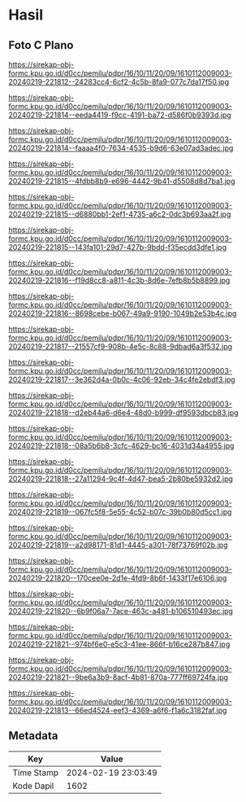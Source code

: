 # Hasil

## Foto C Plano

https://sirekap-obj-formc.kpu.go.id/d0cc/pemilu/pdpr/16/10/11/20/09/1610112009003-20240219-221812--24283cc4-6cf2-4c5b-8fa9-077c7da17f50.jpg

https://sirekap-obj-formc.kpu.go.id/d0cc/pemilu/pdpr/16/10/11/20/09/1610112009003-20240219-221814--eeda4419-f9cc-4191-ba72-d586f0b9393d.jpg

https://sirekap-obj-formc.kpu.go.id/d0cc/pemilu/pdpr/16/10/11/20/09/1610112009003-20240219-221814--faaaa4f0-7634-4535-b9d6-63e07ad3adec.jpg

https://sirekap-obj-formc.kpu.go.id/d0cc/pemilu/pdpr/16/10/11/20/09/1610112009003-20240219-221815--4fdbb8b9-e696-4442-9b41-d5508d8d7ba1.jpg

https://sirekap-obj-formc.kpu.go.id/d0cc/pemilu/pdpr/16/10/11/20/09/1610112009003-20240219-221815--d6880bb1-2ef1-4735-a6c2-0dc3b693aa2f.jpg

https://sirekap-obj-formc.kpu.go.id/d0cc/pemilu/pdpr/16/10/11/20/09/1610112009003-20240219-221815--143fa101-29d7-427b-9bdd-f35ecdd3dfe1.jpg

https://sirekap-obj-formc.kpu.go.id/d0cc/pemilu/pdpr/16/10/11/20/09/1610112009003-20240219-221816--f19d8cc8-a811-4c3b-8d6e-7efb8b5b8899.jpg

https://sirekap-obj-formc.kpu.go.id/d0cc/pemilu/pdpr/16/10/11/20/09/1610112009003-20240219-221816--8698cebe-b067-49a9-9190-1049b2e53b4c.jpg

https://sirekap-obj-formc.kpu.go.id/d0cc/pemilu/pdpr/16/10/11/20/09/1610112009003-20240219-221817--21557cf9-908b-4e5c-8c88-9dbad6a3f532.jpg

https://sirekap-obj-formc.kpu.go.id/d0cc/pemilu/pdpr/16/10/11/20/09/1610112009003-20240219-221817--3e362d4a-0b0c-4c06-92eb-34c4fe2ebdf3.jpg

https://sirekap-obj-formc.kpu.go.id/d0cc/pemilu/pdpr/16/10/11/20/09/1610112009003-20240219-221818--d2eb44a6-d6e4-48d0-b999-df9593dbcb83.jpg

https://sirekap-obj-formc.kpu.go.id/d0cc/pemilu/pdpr/16/10/11/20/09/1610112009003-20240219-221818--08a5b6b8-3cfc-4629-bc16-4031d34a4955.jpg

https://sirekap-obj-formc.kpu.go.id/d0cc/pemilu/pdpr/16/10/11/20/09/1610112009003-20240219-221818--27a11294-9c4f-4d47-bea5-2b80be5932d2.jpg

https://sirekap-obj-formc.kpu.go.id/d0cc/pemilu/pdpr/16/10/11/20/09/1610112009003-20240219-221819--067fc5f8-5e55-4c52-b07c-39b0b80d5cc1.jpg

https://sirekap-obj-formc.kpu.go.id/d0cc/pemilu/pdpr/16/10/11/20/09/1610112009003-20240219-221819--a2d98171-81d1-4445-a301-78f73769f02b.jpg

https://sirekap-obj-formc.kpu.go.id/d0cc/pemilu/pdpr/16/10/11/20/09/1610112009003-20240219-221820--170cee0e-2d1e-4fd9-8b6f-1433f17e6106.jpg

https://sirekap-obj-formc.kpu.go.id/d0cc/pemilu/pdpr/16/10/11/20/09/1610112009003-20240219-221820--6b9f06a7-7ace-463c-a481-b106510493ec.jpg

https://sirekap-obj-formc.kpu.go.id/d0cc/pemilu/pdpr/16/10/11/20/09/1610112009003-20240219-221821--974bf6e0-e5c3-41ee-866f-b16ce287b847.jpg

https://sirekap-obj-formc.kpu.go.id/d0cc/pemilu/pdpr/16/10/11/20/09/1610112009003-20240219-221821--9be6a3b9-8acf-4b81-870a-777ff69724fa.jpg

https://sirekap-obj-formc.kpu.go.id/d0cc/pemilu/pdpr/16/10/11/20/09/1610112009003-20240219-221813--66ed4524-eef3-4369-a6f6-f1a6c3182faf.jpg


## Metadata

| Key        | Value               |
| ---------- | ------------------- |
| Time Stamp | 2024-02-19 23:03:49 |
| Kode Dapil | 1602                |



